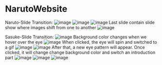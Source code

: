 # NarutoWebsite

Naruto-Slide Transition:
![image](https://github.com/user-attachments/assets/ee7d3864-d914-45a6-95a3-6c1dbc2a12ab)
![image](https://github.com/user-attachments/assets/3f1fec0a-416a-438c-8258-ce744cfb9633)
![image](https://github.com/user-attachments/assets/17926329-1dda-48e0-b426-ac899e95589c)
Last slide contain slide show where images shift from one to another
![image](https://github.com/user-attachments/assets/0884f6ac-521a-4fdd-9a95-51456531e23c)

Sasuke-Slide Transition:
![image](https://github.com/user-attachments/assets/af4a4fdc-ccc7-4bd9-ac8a-349c2c1ceda6)
Background color changes when we hover over the eye
![image](https://github.com/user-attachments/assets/82fdddec-890b-4853-bcf7-133254acaa11)
When clicked, the eye will spin and switched to a gif
![image](https://github.com/user-attachments/assets/126c274a-932f-4923-a36f-7c0d377ccf04)
![image](https://github.com/user-attachments/assets/c26f746b-b4cd-4168-bbfc-3943dc4968f6)
After that, a new eye pattern will appear. Once clicked, it will change change background color and switch an introduction part
![image](https://github.com/user-attachments/assets/e7e1fda9-9971-4660-ab11-1926a01f5305)
![image](https://github.com/user-attachments/assets/36051148-5c54-4dc4-ae2c-cc8b929ddbd8)
![image](https://github.com/user-attachments/assets/c97a8d6f-b213-46e5-81d0-ddc7befc6f5a)












